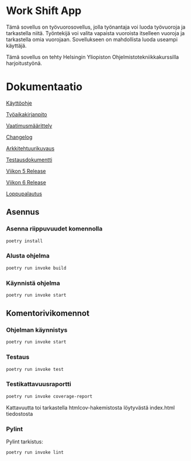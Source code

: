 # Work Shift App
Tämä sovellus on työvuorosovellus, jolla työnantaja voi luoda työvuoroja ja tarkastella niitä. Työntekijä voi valita vapaista vuoroista itselleen vuoroja ja tarkastella omia vuorojaan. Sovellukseen on mahdollista luoda useampi käyttäjä.

Tämä sovellus on tehty Helsingin Yliopiston Ohjelmistotekniikkakurssilla harjoitustyönä.

# Dokumentaatio

[Käyttöohje](https://github.com/evahteri/ot-harjoitustyo/blob/master/dokumentaatio/kayttoohje.md)

[Työaikakirjanpito](https://github.com/evahteri/ot-harjoitustyo/blob/master/dokumentaatio/tuntikirjanpito.md)

[Vaatimusmäärittely](https://github.com/evahteri/ot-harjoitustyo/blob/master/dokumentaatio/vaatimusmaarittely.md)

[Changelog](https://github.com/evahteri/ot-harjoitustyo/blob/master/dokumentaatio/changelog.md)

[Arkkitehtuurikuvaus](https://github.com/evahteri/ot-harjoitustyo/blob/master/dokumentaatio/arkkitehtuuri.md)

[Testausdokumentti](https://github.com/evahteri/ot-harjoitustyo/blob/master/dokumentaatio/testausdokumentti.md)

[Viikon 5 Release](https://github.com/evahteri/ot-harjoitustyo/releases/tag/viikko5)

[Viikon 6 Release](https://github.com/evahteri/ot-harjoitustyo/releases/tag/viikko6)

[Loppupalautus](https://github.com/evahteri/ot-harjoitustyo/releases/tag/loppupalautus)

## Asennus

### Asenna riippuvuudet komennolla 

```bash
poetry install
```
### Alusta ohjelma

```bash
poetry run invoke build
```
### Käynnistä ohjelma

```bash
poetry run invoke start
```

## Komentorivikomennot

### Ohjelman käynnistys

```bash
poetry run invoke start
```
### Testaus

```bash
poetry run invoke test
```
### Testikattavuusraportti

```bash
poetry run invoke coverage-report
```
Kattavuutta toi tarkastella htmlcov-hakemistosta löytyvästä index.html tiedostosta

### Pylint

Pylint tarkistus:

```bash
poetry run invoke lint
```
